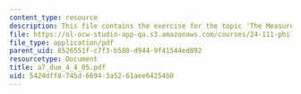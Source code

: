 ```yaml
---
content_type: resource
description: This file contains the exercise for the topic 'The Measurement Problem'.
file: https://ol-ocw-studio-app-qa.s3.amazonaws.com/courses/24-111-philosophy-of-quantum-mechanics-spring-2005/5424dff8745d66943a5261aee64254b0_a7_due_4_4_05.pdf
file_type: application/pdf
parent_uid: 8526551f-c7f3-b580-d944-9f41544ed892
resourcetype: Document
title: a7_due_4_4_05.pdf
uid: 5424dff8-745d-6694-3a52-61aee64254b0
---
```

